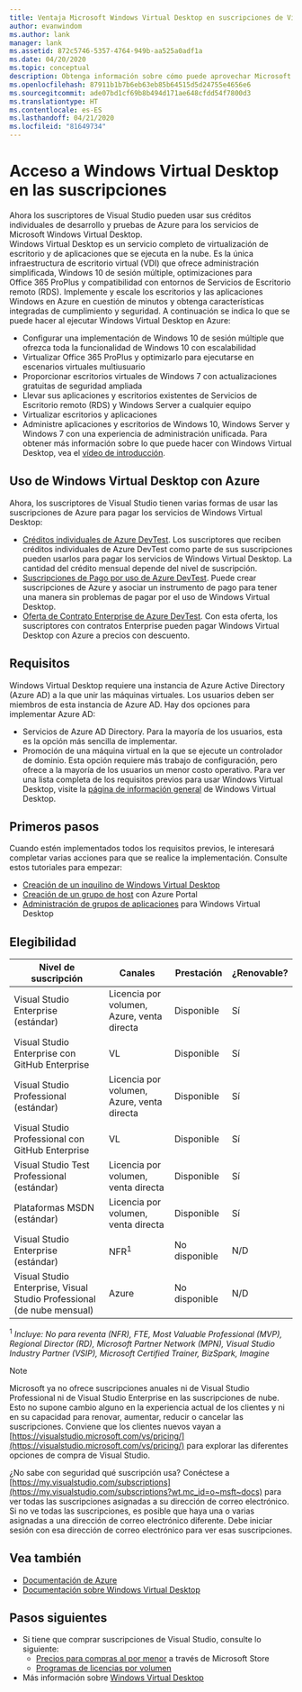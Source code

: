 ```yaml
---
title: Ventaja Microsoft Windows Virtual Desktop en suscripciones de Visual Studio | Microsoft Docs
author: evanwindom
ms.author: lank
manager: lank
ms.assetid: 872c5746-5357-4764-949b-aa525a0adf1a
ms.date: 04/20/2020
ms.topic: conceptual
description: Obtenga información sobre cómo puede aprovechar Microsoft Windows Virtual Desktop a través de la suscripción de Visual Studio
ms.openlocfilehash: 87911b1b7b6eb63eb85b64515d5d24755e4656e6
ms.sourcegitcommit: ade07bd1cf69b8b494d171ae648cfdd54f7800d3
ms.translationtype: HT
ms.contentlocale: es-ES
ms.lasthandoff: 04/21/2020
ms.locfileid: "81649734"
---
```

# <a name="access-windows-virtual-desktop-in-subscriptions"></a>Acceso a Windows Virtual Desktop en las suscripciones 
Ahora los suscriptores de Visual Studio pueden usar sus créditos individuales de desarrollo y pruebas de Azure para los servicios de Microsoft Windows Virtual Desktop.  
Windows Virtual Desktop es un servicio completo de virtualización de escritorio y de aplicaciones que se ejecuta en la nube. Es la única infraestructura de escritorio virtual (VDI) que ofrece administración simplificada, Windows 10 de sesión múltiple, optimizaciones para Office 365 ProPlus y compatibilidad con entornos de Servicios de Escritorio remoto (RDS). Implemente y escale los escritorios y las aplicaciones Windows en Azure en cuestión de minutos y obtenga características integradas de cumplimiento y seguridad.
A continuación se indica lo que se puede hacer al ejecutar Windows Virtual Desktop en Azure:
- Configurar una implementación de Windows 10 de sesión múltiple que ofrezca toda la funcionalidad de Windows 10 con escalabilidad
- Virtualizar Office 365 ProPlus y optimizarlo para ejecutarse en escenarios virtuales multiusuario
- Proporcionar escritorios virtuales de Windows 7 con actualizaciones gratuitas de seguridad ampliada
- Llevar sus aplicaciones y escritorios existentes de Servicios de Escritorio remoto (RDS) y Windows Server a cualquier equipo
- Virtualizar escritorios y aplicaciones
- Administre aplicaciones y escritorios de Windows 10, Windows Server y Windows 7 con una experiencia de administración unificada. Para obtener más información sobre lo que puede hacer con Windows Virtual Desktop, vea el [vídeo de introducción](https://docs.microsoft.com/azure/virtual-desktop/overview).

## <a name="use-windows-virtual-desktop-with-azure"></a>Uso de Windows Virtual Desktop con Azure 
Ahora, los suscriptores de Visual Studio tienen varias formas de usar las suscripciones de Azure para pagar los servicios de Windows Virtual Desktop:
- [Créditos individuales de Azure DevTest](vs-azure.md).  Los suscriptores que reciben créditos individuales de Azure DevTest como parte de sus suscripciones pueden usarlos para pagar los servicios de Windows Virtual Desktop.  La cantidad del crédito mensual depende del nivel de suscripción.
- [Suscripciones de Pago por uso de Azure DevTest](vs-azure-payg.md).  Puede crear suscripciones de Azure y asociar un instrumento de pago para tener una manera sin problemas de pagar por el uso de Windows Virtual Desktop. 
- [Oferta de Contrato Enterprise de Azure DevTest](azure-ea-devtest.md).  Con esta oferta, los suscriptores con contratos Enterprise pueden pagar Windows Virtual Desktop con Azure a precios con descuento. 

## <a name="requirements"></a>Requisitos
Windows Virtual Desktop requiere una instancia de Azure Active Directory (Azure AD) a la que unir las máquinas virtuales.  Los usuarios deben ser miembros de esta instancia de Azure AD.  Hay dos opciones para implementar Azure AD:
- Servicios de Azure AD Directory.  Para la mayoría de los usuarios, esta es la opción más sencilla de implementar.
- Promoción de una máquina virtual en la que se ejecute un controlador de dominio.  Esta opción requiere más trabajo de configuración, pero ofrece a la mayoría de los usuarios un menor costo operativo.
Para ver una lista completa de los requisitos previos para usar Windows Virtual Desktop, visite la [página de información general](https://docs.microsoft.com/azure/virtual-desktop/overview#requirements) de Windows Virtual Desktop. 

## <a name="get-started"></a>Primeros pasos 
Cuando estén implementados todos los requisitos previos, le interesará completar varias acciones para que se realice la implementación.  Consulte estos tutoriales para empezar:
- [Creación de un inquilino de Windows Virtual Desktop](https://docs.microsoft.com/azure/virtual-desktop/tenant-setup-azure-active-directory)
- [Creación de un grupo de host](https://docs.microsoft.com/azure/virtual-desktop/create-host-pools-azure-marketplace) con Azure Portal
- [Administración de grupos de aplicaciones](https://docs.microsoft.com/azure/virtual-desktop/manage-app-groups) para Windows Virtual Desktop

## <a name="eligibility"></a>Elegibilidad
| Nivel de suscripción                                                 |     Canales                                            | Prestación                                                          | ¿Renovable?    |
|--------------------------------------------------------------------|---------------------------------------------------------|------------------------------------------------------------------|---------------|
| Visual Studio Enterprise (estándar)   | Licencia por volumen, Azure, venta directa | Disponible|  Sí          |
| Visual Studio Enterprise con GitHub Enterprise  | VL | Disponible|  Sí          |
| Visual Studio Professional (estándar) | Licencia por volumen, Azure, venta directa                                       | Disponible                                                             |  Sí             |
| Visual Studio Professional con GitHub Enterprise | VL                                       | Disponible                                        |  Sí           |
| Visual Studio Test Professional (estándar)                         | Licencia por volumen, venta directa                                              | Disponible|  Sí          |
| Plataformas MSDN (estándar)                                          | Licencia por volumen, venta directa                                              | Disponible                                         |  Sí          |
| Visual Studio Enterprise (estándar)  | NFR<sup>1</sup> |No disponible  | N/D |
| Visual Studio Enterprise, Visual Studio Professional (de nube mensual) | Azure | No disponible | N/D |

<sup>1</sup>  *Incluye:  No para reventa (NFR), FTE, Most Valuable Professional (MVP), Regional Director (RD), Microsoft Partner Network (MPN), Visual Studio Industry Partner (VSIP), Microsoft Certified Trainer, BizSpark, Imagine*

> [!NOTE]
> Microsoft ya no ofrece suscripciones anuales ni de Visual Studio Professional ni de Visual Studio Enterprise en las suscripciones de nube. Esto no supone cambio alguno en la experiencia actual de los clientes y ni en su capacidad para renovar, aumentar, reducir o cancelar las suscripciones. Conviene que los clientes nuevos vayan a [https://visualstudio.microsoft.com/vs/pricing/](https://visualstudio.microsoft.com/vs/pricing/) para explorar las diferentes opciones de compra de Visual Studio.

¿No sabe con seguridad qué suscripción usa?  Conéctese a [https://my.visualstudio.com/subscriptions](https://my.visualstudio.com/subscriptions?wt.mc_id=o~msft~docs) para ver todas las suscripciones asignadas a su dirección de correo electrónico. Si no ve todas las suscripciones, es posible que haya una o varias asignadas a una dirección de correo electrónico diferente.  Debe iniciar sesión con esa dirección de correo electrónico para ver esas suscripciones.

## <a name="see-also"></a>Vea también
- [Documentación de Azure](https://docs.microsoft.com/azure/)
- [Documentación sobre Windows Virtual Desktop](https://docs.microsoft.com/azure/virtual-desktop/)

## <a name="next-steps"></a>Pasos siguientes
-   Si tiene que comprar suscripciones de Visual Studio, consulte lo siguiente:
     - [Precios para compras al por menor](https://visualstudio.microsoft.com/vs/pricing/) a través de Microsoft Store
     - [Programas de licencias por volumen](https://www.microsoft.com/licensing/default)
-   Más información sobre [Windows Virtual Desktop](https://docs.microsoft.com/azure/virtual-desktop/overview) 
